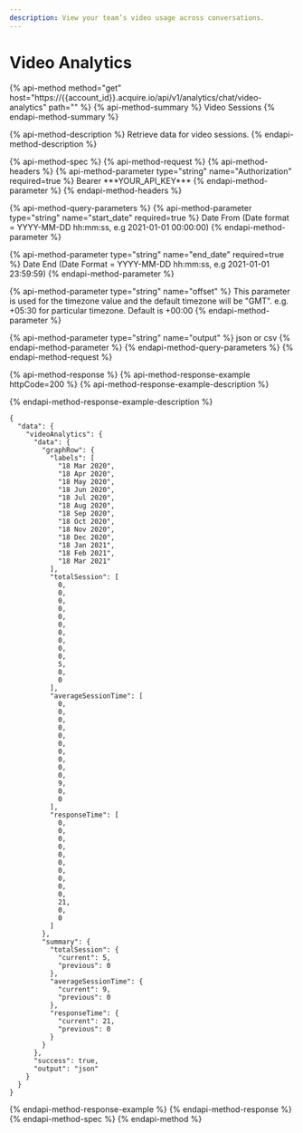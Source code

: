 ```yaml
---
description: View your team’s video usage across conversations.
---
```


# Video Analytics

{% api-method method="get" host="https://{{account\_id}}.acquire.io/api/v1/analytics/chat/video-analytics" path="" %}
{% api-method-summary %}
Video Sessions
{% endapi-method-summary %}

{% api-method-description %}
Retrieve data for video sessions.
{% endapi-method-description %}

{% api-method-spec %}
{% api-method-request %}
{% api-method-headers %}
{% api-method-parameter type="string" name="Authorization" required=true %}
Bearer \*\*\*YOUR\_API\_KEY\*\*\*
{% endapi-method-parameter %}
{% endapi-method-headers %}

{% api-method-query-parameters %}
{% api-method-parameter type="string" name="start\_date" required=true %}
Date From \(Date format = YYYY-MM-DD hh:mm:ss, e.g 2021-01-01 00:00:00\)
{% endapi-method-parameter %}

{% api-method-parameter type="string" name="end\_date" required=true %}
Date End \(Date Format = YYYY-MM-DD hh:mm:ss, e.g 2021-01-01 23:59:59\)
{% endapi-method-parameter %}

{% api-method-parameter type="string" name="offset" %}
This parameter is used for the timezone value and the default timezone will be "GMT". e.g. +05:30 for particular timezone. Default is +00:00
{% endapi-method-parameter %}

{% api-method-parameter type="string" name="output" %}
json or csv
{% endapi-method-parameter %}
{% endapi-method-query-parameters %}
{% endapi-method-request %}

{% api-method-response %}
{% api-method-response-example httpCode=200 %}
{% api-method-response-example-description %}

{% endapi-method-response-example-description %}

```
{
  "data": {
    "videoAnalytics": {
      "data": {
        "graphRow": {
          "labels": [
            "18 Mar 2020",
            "18 Apr 2020",
            "18 May 2020",
            "18 Jun 2020",
            "18 Jul 2020",
            "18 Aug 2020",
            "18 Sep 2020",
            "18 Oct 2020",
            "18 Nov 2020",
            "18 Dec 2020",
            "18 Jan 2021",
            "18 Feb 2021",
            "18 Mar 2021"
          ],
          "totalSession": [
            0,
            0,
            0,
            0,
            0,
            0,
            0,
            0,
            0,
            0,
            5,
            0,
            0
          ],
          "averageSessionTime": [
            0,
            0,
            0,
            0,
            0,
            0,
            0,
            0,
            0,
            0,
            9,
            0,
            0
          ],
          "responseTime": [
            0,
            0,
            0,
            0,
            0,
            0,
            0,
            0,
            0,
            0,
            21,
            0,
            0
          ]
        },
        "summary": {
          "totalSession": {
            "current": 5,
            "previous": 0
          },
          "averageSessionTime": {
            "current": 9,
            "previous": 0
          },
          "responseTime": {
            "current": 21,
            "previous": 0
          }
        }
      },
      "success": true,
      "output": "json"
    }
  }
}
```
{% endapi-method-response-example %}
{% endapi-method-response %}
{% endapi-method-spec %}
{% endapi-method %}



